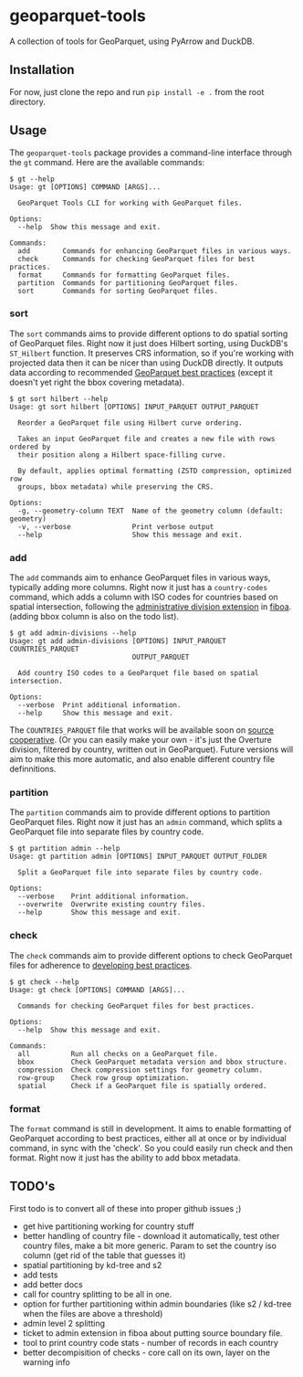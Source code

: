 # geoparquet-tools

A collection of tools for GeoParquet, using PyArrow and DuckDB.

## Installation

For now, just clone the repo and run `pip install -e .` from the root directory.

## Usage

The `geoparquet-tools` package provides a command-line interface through the `gt` command. Here are the available commands:

```
$ gt --help
Usage: gt [OPTIONS] COMMAND [ARGS]...

  GeoParquet Tools CLI for working with GeoParquet files.

Options:
  --help  Show this message and exit.

Commands:
  add        Commands for enhancing GeoParquet files in various ways.
  check      Commands for checking GeoParquet files for best practices.
  format     Commands for formatting GeoParquet files.
  partition  Commands for partitioning GeoParquet files.
  sort       Commands for sorting GeoParquet files.
```

### sort

The `sort` commands aims to provide different options to do spatial sorting of GeoParquet
files. Right now it just does Hilbert sorting, using DuckDB's `ST_Hilbert` function. It
preserves CRS information, so if you're working with projected data then it can be nicer
than using DuckDB directly. It outputs data according to recommended [GeoParquet
best practices](https://github.com/opengeospatial/geoparquet/pull/254/files) (except it doesn't yet right the bbox covering metadata).

```
$ gt sort hilbert --help
Usage: gt sort hilbert [OPTIONS] INPUT_PARQUET OUTPUT_PARQUET

  Reorder a GeoParquet file using Hilbert curve ordering.

  Takes an input GeoParquet file and creates a new file with rows ordered by
  their position along a Hilbert space-filling curve.

  By default, applies optimal formatting (ZSTD compression, optimized row
  groups, bbox metadata) while preserving the CRS.

Options:
  -g, --geometry-column TEXT  Name of the geometry column (default: geometry)
  -v, --verbose               Print verbose output
  --help                      Show this message and exit.
```

### add

The `add` commands aim to enhance GeoParquet files in various ways, typically adding
more columns. Right now it just has a `country-codes` command, which adds a column with
ISO codes for countries based on spatial intersection, following the [administrative division extension](https://github.com/fiboa/administrative-division-extension) in [fiboa](https://github.com/fiboa). (adding bbox column is also on the todo list).

```
$ gt add admin-divisions --help
Usage: gt add admin-divisions [OPTIONS] INPUT_PARQUET COUNTRIES_PARQUET
                              OUTPUT_PARQUET

  Add country ISO codes to a GeoParquet file based on spatial intersection.

Options:
  --verbose  Print additional information.
  --help     Show this message and exit.
```

The `COUNTRIES_PARQUET` file that works will be available soon on [source cooperative](https://source.coop/cholmes/admin-boundaries). (Or you can easily make your own - it's just the Overture division, filtered by country, written out in GeoParquet). Future
versions will aim to make this more automatic, and also enable different country file
definnitions.

### partition

The `partition` commands aim to provide different options to partition GeoParquet
files. Right now it just has an `admin` command, which splits a GeoParquet file into
separate files by country code.

```
$ gt partition admin --help
Usage: gt partition admin [OPTIONS] INPUT_PARQUET OUTPUT_FOLDER

  Split a GeoParquet file into separate files by country code.

Options:
  --verbose    Print additional information.
  --overwrite  Overwrite existing country files.
  --help       Show this message and exit.
```

### check

The `check` commands aim to provide different options to check GeoParquet files for
adherence to [developing best practices](https://github.com/opengeospatial/geoparquet/pull/254/files). 

```
$ gt check --help
Usage: gt check [OPTIONS] COMMAND [ARGS]...

  Commands for checking GeoParquet files for best practices.

Options:
  --help  Show this message and exit.

Commands:
  all          Run all checks on a GeoParquet file.
  bbox         Check GeoParquet metadata version and bbox structure.
  compression  Check compression settings for geometry column.
  row-group    Check row group optimization.
  spatial      Check if a GeoParquet file is spatially ordered.
```

### format

The `format` command is still in development. It aims to enable formatting of GeoParquet
according to best practices, either all at once or by individual command, in sync with 
the 'check'. So you could easily run check and then format. Right now it just has the
ability to add bbox metadata.


## TODO's

First todo is to convert all of these into proper github issues ;) 

 - get hive partitioning working for country stuff
 - better handling of country file - download it automatically, test other country files, make a bit more generic. Param to set the country iso column (get rid of the table that guesses it)
 - spatial partitioning by kd-tree and s2
 - add tests
 - add better docs
 - call for country splitting to be all in one.
 - option for further partitioning within admin boundaries (like s2 / kd-tree when the files are above a threshold)
 - admin level 2 splitting
 - ticket to admin extension in fiboa about putting source boundary file.
 - tool to print country code stats - number of records in each country
 - better decompisition of checks - core call on its own, layer on the warning info

